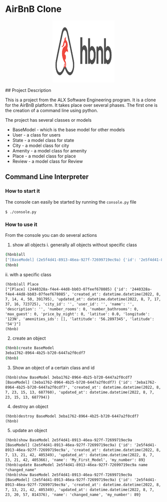 # AirBnB Clone
<p align="center">
  <a href="" rel="noopener">
 <img width=200px height=200px src="./hbnb.png" alt="Project logo"></a>
</p>
## Project Description

This is a project from the ALX Software Engineering program. It is a clone for the AirBnB platform. It takes place over several phases. The first one is the creation of a command line using python.

The project has several classes or models
 - BaseModel - which is the base model for other models
 - User - a class for users
 - State - a model class for state
 - City - a model class for city
 - Amenity - a model class for amenity
 - Place - a model class for place
 - Review - a model class for Review

## Command Line Interpreter
### How to start it
The console can easily be started by running the `console.py` file

`$ ./console.py`

### How to use it
From the console you can do several actions

1. show all objects
i. generally all objects without specific class
```bash
(hbnb)all
["[BaseModel] (2e5f4d41-8913-46ea-927f-72699719ec9a) {'id': '2e5f4d41-8913-46ea-927f-72699719ec9a', 'created_at': datetime.datetime(2022, 8, 7, 13, 21, 42, 405349), 'updated_at': datetime.datetime(2022, 8, 7, 13, 21, 42, 405366), 'name': 'My_First_Model', 'my_number': 89}", "[BaseModel] (d5d6bf45-1b29-4c59-8150-0463e852a478) {'id': 'd5d6bf45-1b29-4c59-8150-0463e852a478', 'created_at': datetime.datetime(2022, 8, 7, 13, 21, 43, 671330), 'updated_at': datetime.datetime(2022, 8, 7, 13, 21, 43, 671342), 'name': 'My_First_Model', 'my_number': 89}", "[BaseModel] (032e58fd-d3bb-4892-a610-bdc5d23ffe63) {'id': '032e58fd-d3bb-4892-a610-bdc5d23ffe63', 'created_at': datetime.datetime(2022, 8, 7, 13, 21, 46, 497997), 'updated_at': datetime.datetime(2022, 8, 7, 13, 21, 46, 498008), 'name': 'My_First_Model', 'my_number': 89}" ... ]
(hbnb)
```

ii. with a specific class
```
(hbnb)all Place
["[Place] (2440328a-f4e4-44d8-bb03-07feef678085) {'id': '2440328a-f4e4-44d8-bb03-07feef678085', 'created_at': datetime.datetime(2022, 8, 7, 14, 4, 50, 391795), 'updated_at': datetime.datetime(2022, 8, 7, 17, 37, 16, 723725), 'city_id': '', 'user_id': '', 'name': '', 'description': '', 'number_rooms': 0, 'number_bathrooms': 0, 'max_guest': 0, 'price_by_night': 0, 'latitue': 0.0, 'longitude': '123N', 'amenities_ids': [], 'lattitude': '56.2897345', 'latitude': '54'}"]
(hbnb)
```

2. create an object
```bash
(hbnb)create BaseModel
3eba1762-8964-4b25-b720-6447a2f0cdf7
(hbnb)
```

3. Show an object of a certain class and id
```
(hbnb)show BaseModel 3eba1762-8964-4b25-b720-6447a2f0cdf7
[BaseModel] (3eba1762-8964-4b25-b720-6447a2f0cdf7) {'id': '3eba1762-8964-4b25-b720-6447a2f0cdf7', 'created_at': datetime.datetime(2022, 8, 7, 23, 15, 13, 687760), 'updated_at': datetime.datetime(2022, 8, 7, 23, 15, 13, 687794)}
```

4. destroy an object
```
(hbnb)destroy BaseModel 3eba1762-8964-4b25-b720-6447a2f0cdf7
(hbnb)
```

5. update an object
```
(hbnb)show BaseModel 2e5f4d41-8913-46ea-927f-72699719ec9a
[BaseModel] (2e5f4d41-8913-46ea-927f-72699719ec9a) {'id': '2e5f4d41-8913-46ea-927f-72699719ec9a', 'created_at': datetime.datetime(2022, 8, 7, 13, 21, 42, 405349), 'updated_at': datetime.datetime(2022, 8, 7, 13, 21, 42, 405366), 'name': 'My_First_Model', 'my_number': 89}
(hbnb)update BaseModel 2e5f4d41-8913-46ea-927f-72699719ec9a name "changed_name"
(hbnb)show BaseModel 2e5f4d41-8913-46ea-927f-72699719ec9a
[BaseModel] (2e5f4d41-8913-46ea-927f-72699719ec9a) {'id': '2e5f4d41-8913-46ea-927f-72699719ec9a', 'created_at': datetime.datetime(2022, 8, 7, 13, 21, 42, 405349), 'updated_at': datetime.datetime(2022, 8, 7, 23, 20, 57, 814376), 'name': 'changed_name', 'my_number': 89}
```
